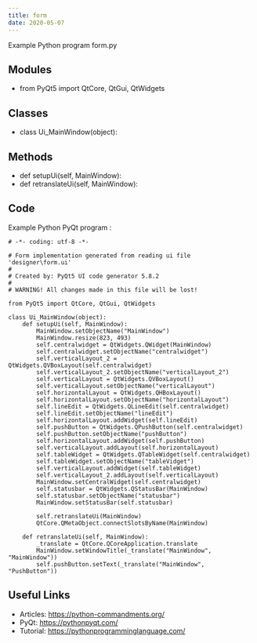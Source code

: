 ```yaml
---
title: form
date: 2020-05-07
---
```

Example Python program form.py

## Modules

* from PyQt5 import QtCore, QtGui, QtWidgets

## Classes

* class Ui_MainWindow(object):

## Methods

* def setupUi(self, MainWindow):
* def retranslateUi(self, MainWindow):

## Code

Example Python PyQt program :

    # -*- coding: utf-8 -*-
    
    # Form implementation generated from reading ui file 'designer\form.ui'
    #
    # Created by: PyQt5 UI code generator 5.8.2
    #
    # WARNING! All changes made in this file will be lost!
    
    from PyQt5 import QtCore, QtGui, QtWidgets
    
    class Ui_MainWindow(object):
        def setupUi(self, MainWindow):
            MainWindow.setObjectName("MainWindow")
            MainWindow.resize(823, 493)
            self.centralwidget = QtWidgets.QWidget(MainWindow)
            self.centralwidget.setObjectName("centralwidget")
            self.verticalLayout_2 = QtWidgets.QVBoxLayout(self.centralwidget)
            self.verticalLayout_2.setObjectName("verticalLayout_2")
            self.verticalLayout = QtWidgets.QVBoxLayout()
            self.verticalLayout.setObjectName("verticalLayout")
            self.horizontalLayout = QtWidgets.QHBoxLayout()
            self.horizontalLayout.setObjectName("horizontalLayout")
            self.lineEdit = QtWidgets.QLineEdit(self.centralwidget)
            self.lineEdit.setObjectName("lineEdit")
            self.horizontalLayout.addWidget(self.lineEdit)
            self.pushButton = QtWidgets.QPushButton(self.centralwidget)
            self.pushButton.setObjectName("pushButton")
            self.horizontalLayout.addWidget(self.pushButton)
            self.verticalLayout.addLayout(self.horizontalLayout)
            self.tableWidget = QtWidgets.QTableWidget(self.centralwidget)
            self.tableWidget.setObjectName("tableVidget")
            self.verticalLayout.addWidget(self.tableWidget)
            self.verticalLayout_2.addLayout(self.verticalLayout)
            MainWindow.setCentralWidget(self.centralwidget)
            self.statusbar = QtWidgets.QStatusBar(MainWindow)
            self.statusbar.setObjectName("statusbar")
            MainWindow.setStatusBar(self.statusbar)
    
            self.retranslateUi(MainWindow)
            QtCore.QMetaObject.connectSlotsByName(MainWindow)
    
        def retranslateUi(self, MainWindow):
            _translate = QtCore.QCoreApplication.translate
            MainWindow.setWindowTitle(_translate("MainWindow", "MainWindow"))
            self.pushButton.setText(_translate("MainWindow", "PushButton"))
    

## Useful Links

- Articles: https://python-commandments.org/
- PyQt: https://pythonpyqt.com/
- Tutorial: https://pythonprogramminglanguage.com/

